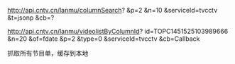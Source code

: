 <!-- 抓取节目单 -->
http://api.cntv.cn/lanmu/columnSearch?
&p=2
&n=10
&serviceId=tvcctv
&t=jsonp
&cb=?

<!-- 抓取往期节目 -->
http://api.cntv.cn/lanmu/videolistByColumnId?
id=TOPC1451525103989666
&n=20
&of=fdate
&p=2
&type=0
&serviceId=tvcctv
&cb=Callback

抓取所有节目单，缓存到本地